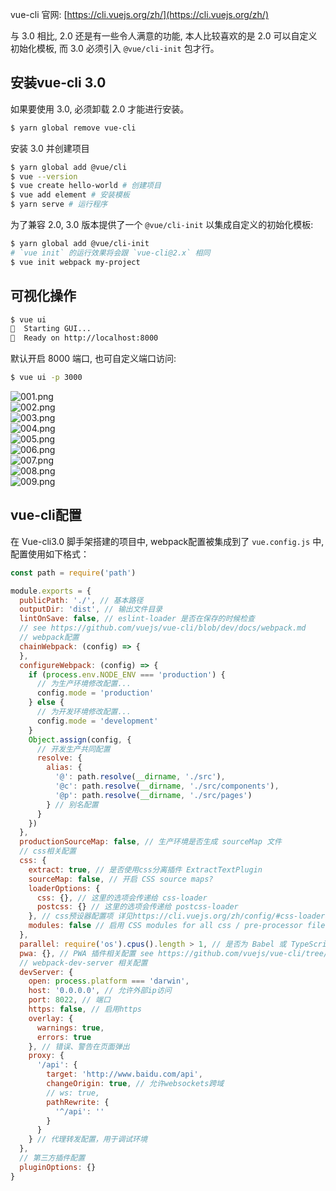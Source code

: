 vue-cli 官网: [https://cli.vuejs.org/zh/](https://cli.vuejs.org/zh/)

与 3.0 相比, 2.0 还是有一些令人满意的功能, 本人比较喜欢的是 2.0 可以自定义初始化模板, 而 3.0 必须引入 `@vue/cli-init` 包才行。

<a name="QgoaR"></a>
## 安装vue-cli 3.0
如果要使用 3.0, 必须卸载 2.0 才能进行安装。
```bash
$ yarn global remove vue-cli
```

安装 3.0 并创建项目
```bash
$ yarn global add @vue/cli
$ vue --version
$ vue create hello-world # 创建项目
$ vue add element # 安装模板
$ yarn serve # 运行程序
```

为了兼容 2.0, 3.0 版本提供了一个 `@vue/cli-init` 以集成自定义的初始化模板:
```bash
$ yarn global add @vue/cli-init
# `vue init` 的运行效果将会跟 `vue-cli@2.x` 相同
$ vue init webpack my-project
```

<a name="zdlgt"></a>
## 可视化操作

```bash
$ vue ui
🚀  Starting GUI...
🌠  Ready on http://localhost:8000
```

默认开启 8000 端口, 也可自定义端口访问:

```bash
$ vue ui -p 3000
```
![001.png](https://cdn.nlark.com/yuque/0/2020/png/2213540/1607589234841-e966836f-91c6-48c4-a13d-ca36aabfd807.png#align=left&display=inline&height=897&originHeight=897&originWidth=1259&size=30925&status=done&style=none&width=1259)<br />![002.png](https://cdn.nlark.com/yuque/0/2020/png/2213540/1607589259131-14da3c91-375a-4bd5-8bd8-1b157ddf93d1.png#align=left&display=inline&height=933&originHeight=933&originWidth=1900&size=104540&status=done&style=none&width=1900)<br />![003.png](https://cdn.nlark.com/yuque/0/2020/png/2213540/1607589270341-74712f59-2177-40da-bd0c-bff7cbc1d6af.png#align=left&display=inline&height=406&originHeight=406&originWidth=1901&size=60321&status=done&style=none&width=1901)<br />![004.png](https://cdn.nlark.com/yuque/0/2020/png/2213540/1607589280402-2e1a8d7e-6ab8-4118-a700-1d6c100264df.png#align=left&display=inline&height=773&originHeight=773&originWidth=1917&size=99907&status=done&style=none&width=1917)<br />![005.png](https://cdn.nlark.com/yuque/0/2020/png/2213540/1607589293828-e93f2b14-2f3e-4e06-b530-6f400d28e48c.png#align=left&display=inline&height=531&originHeight=531&originWidth=1899&size=41395&status=done&style=none&width=1899)<br />![006.png](https://cdn.nlark.com/yuque/0/2020/png/2213540/1607589302905-72004aa0-1039-45dd-b846-1d9815f5119b.png#align=left&display=inline&height=810&originHeight=810&originWidth=1915&size=87190&status=done&style=none&width=1915)<br />![007.png](https://cdn.nlark.com/yuque/0/2020/png/2213540/1607589312219-2451ce7f-9b92-48b3-a5d9-a336bb87837d.png#align=left&display=inline&height=735&originHeight=735&originWidth=911&size=37813&status=done&style=none&width=911)<br />![008.png](https://cdn.nlark.com/yuque/0/2020/png/2213540/1607589415198-7eb86ca5-1d23-4a83-b5ea-978619c49c18.png#align=left&display=inline&height=896&originHeight=896&originWidth=1325&size=107273&status=done&style=none&width=1325)<br />![009.png](https://cdn.nlark.com/yuque/0/2020/png/2213540/1607589419786-6fdeccfb-371b-4888-b421-f23f8977d205.png#align=left&display=inline&height=906&originHeight=906&originWidth=1379&size=88203&status=done&style=none&width=1379)

<a name="pVZHY"></a>
## vue-cli配置
在 Vue-cli3.0 脚手架搭建的项目中, webpack配置被集成到了 `vue.config.js` 中, 配置使用如下格式：
```javascript
const path = require('path')

module.exports = {
  publicPath: './', // 基本路径
  outputDir: 'dist', // 输出文件目录
  lintOnSave: false, // eslint-loader 是否在保存的时候检查
  // see https://github.com/vuejs/vue-cli/blob/dev/docs/webpack.md
  // webpack配置
  chainWebpack: (config) => {
  },
  configureWebpack: (config) => {
    if (process.env.NODE_ENV === 'production') {
      // 为生产环境修改配置...
      config.mode = 'production'
    } else {
      // 为开发环境修改配置...
      config.mode = 'development'
    }
    Object.assign(config, {
      // 开发生产共同配置
      resolve: {
        alias: {
          '@': path.resolve(__dirname, './src'),
          '@c': path.resolve(__dirname, './src/components'),
          '@p': path.resolve(__dirname, './src/pages')
        } // 别名配置
      }
    })
  },
  productionSourceMap: false, // 生产环境是否生成 sourceMap 文件
  // css相关配置
  css: {
    extract: true, // 是否使用css分离插件 ExtractTextPlugin
    sourceMap: false, // 开启 CSS source maps?
    loaderOptions: {
      css: {}, // 这里的选项会传递给 css-loader
      postcss: {} // 这里的选项会传递给 postcss-loader
    }, // css预设器配置项 详见https://cli.vuejs.org/zh/config/#css-loaderoptions
    modules: false // 启用 CSS modules for all css / pre-processor files.
  },
  parallel: require('os').cpus().length > 1, // 是否为 Babel 或 TypeScript 使用 thread-loader。该选项在系统的 CPU 有多于一个内核时自动启用，仅作用于生产构建。
  pwa: {}, // PWA 插件相关配置 see https://github.com/vuejs/vue-cli/tree/dev/packages/%40vue/cli-plugin-pwa
  // webpack-dev-server 相关配置
  devServer: {
    open: process.platform === 'darwin',
    host: '0.0.0.0', // 允许外部ip访问
    port: 8022, // 端口
    https: false, // 启用https
    overlay: {
      warnings: true,
      errors: true
    }, // 错误、警告在页面弹出
    proxy: {
      '/api': {
        target: 'http://www.baidu.com/api',
        changeOrigin: true, // 允许websockets跨域
        // ws: true,
        pathRewrite: {
          '^/api': ''
        }
      }
    } // 代理转发配置，用于调试环境
  },
  // 第三方插件配置
  pluginOptions: {}
}
```


